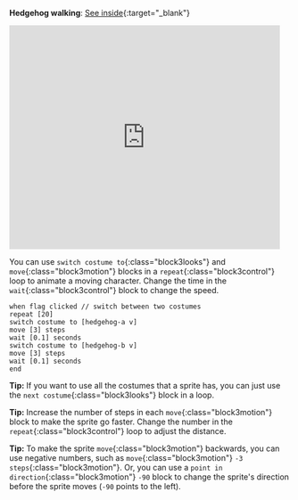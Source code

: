 **Hedgehog walking**: [See inside](https://scratch.mit.edu/projects/499398615/editor){:target="_blank"}

<div class="scratch-preview">
  <iframe allowtransparency="true" width="485" height="402" src="https://scratch.mit.edu/projects/embed/499398615/?autostart=false" frameborder="0"></iframe>
</div>

You can use `switch costume to`{:class="block3looks"} and `move`{:class="block3motion"} blocks in a `repeat`{:class="block3control"} loop to animate a moving character. Change the time in the `wait`{:class="block3control"} block to change the speed.

```blocks3
when flag clicked // switch between two costumes
repeat [20]
switch costume to [hedgehog-a v]
move [3] steps
wait [0.1] seconds
switch costume to [hedgehog-b v]
move [3] steps
wait [0.1] seconds
end
```

**Tip:** If you want to use all the costumes that a sprite has, you can just use the `next costume`{:class="block3looks"} block in a loop.

**Tip:** Increase the number of steps in each `move`{:class="block3motion"} block to make the sprite go faster. Change the number in the `repeat`{:class="block3control"} loop to adjust the distance.

**Tip:** To make the sprite `move`{:class="block3motion"} backwards, you can use negative numbers, such as `move`{:class="block3motion"} `-3` `steps`{:class="block3motion"}. Or, you can use a `point in direction`{:class="block3motion"} `-90` block to change the sprite's direction before the sprite moves (`-90` points to the left). 

